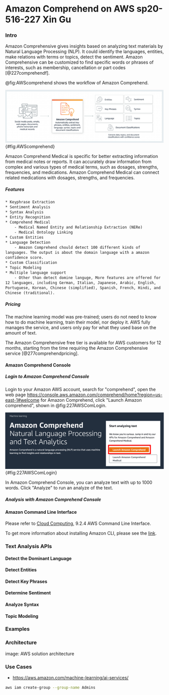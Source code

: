 # Amazon Comprehend on AWS sp20-516-227 Xin Gu

### Intro

Amazon Comprehensive gives insights based on analyzing text materials by Natural Language Processing (NLP). It could identify the languages, entities, make relations with terms or topics, detect the sentiment. Amazon Comprehensive can be customized to find specific words or phrases of interests, such as membership, cancellation or part codes [@227comprehendf]. 

@fig:AWScomprehend shows the workflow of Amazon Comprehend. 

![Amazon Comprehend Working Mechanism](images/AWScomprehend.png){#fig:AWScomprehend}

Amazon Comprehend Medical is specific for better extracting information from medical notes or reports. It can accurately draw information from complex and various types of medical terms, such as dosages, strengths, frequencies, and medications. Amazon Comprehend Medical can connect related medications with dosages, strengths, and frequencies.

##### Features

    * Keyphrase Extraction
    * Sentiment Analysis
    * Syntax Analysis
    * Entity Recognition
    * Comprehend Medical
        - Medical Named Entity and Relationship Extraction (NERe)
        - Medical Ontology Linking
    * Custom Entities
    * Language Detection
        - Amazon Comprehend chould detect 100 different kinds of languages. The output is about the domain language with a amazon confidence score.
    * Custom Classification
    * Topic Modeling
    * Multiple language support
        - Other than detect domine languge, More features are offered for 12 languages, including German, Italian, Japanese, Arabic, English, Portuguese, Korean, Chinese (simplified), Spanish, French, Hindi, and Chinese (traditional).

##### Pricing

The machine learning model was pre-trained; users do not need to know how to do machine learning, train their model, nor deploy it. AWS fully manages the service, and users only pay for what they used base on the amount of text. 

The Amazon Comprehensive free tier is available for AWS customers for 12 months, starting from the time requiring the Amazon Comprehensive service [@277comprehendpricing].

#### Amazon Comprehend Console

##### Login to Amazon Comprehend Console

Login to your Amazon AWS account, search for "comprehend", open the web page <https://console.aws.amazon.com/comprehend/home?region=us-east-1#welcome> for Amazon Comprehend, click "Launch Amazon comprehend", shown in @fig:227AWSComLogin. 

![Launch Amazon Comprehend](images/AWSComLogin.png){#fig:227AWSComLogin}

In Amazon Comprehend Console, you can analyze text with up to 1000 words. Click "Analyze" to run an analyze of the text.

##### Analysis with Amazon Comprehend Console



#### Amazon Command Line Interface

Please refer to [Cloud Computing](https://laszewski.github.io/book/cloud/), 9.2.4 AWS Command Line Interface.

To get more information about installing Amazon CLI, please see the [link](https://docs.aws.amazon.com/cli/latest/userguide/install-cliv2.html).


### Text Analysis APIs

#### Detect the Dominant Language

 

#### Detect Entities

#### Detect Key Phrases

#### Determine Sentiment

#### Analyze Syntax

#### Topic Modeling

### Examples



### Architecture

image: AWS solution architecture

### Use Cases

* <https://aws.amazon.com/machine-learning/ai-services/>

```bash
aws iam create-group --group-name Admins
```